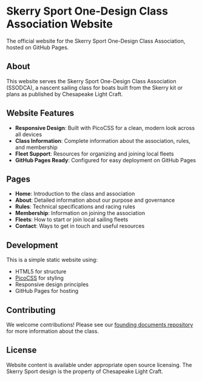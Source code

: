 # Skerry Sport One-Design Class Association Website

The official website for the Skerry Sport One-Design Class Association, hosted on GitHub Pages.

## About

This website serves the Skerry Sport One-Design Class Association (SSODCA), a nascent sailing class for boats built from the Skerry kit or plans as published by Chesapeake Light Craft.

## Website Features

- **Responsive Design**: Built with PicoCSS for a clean, modern look across all devices
- **Class Information**: Complete information about the association, rules, and membership
- **Fleet Support**: Resources for organizing and joining local fleets
- **GitHub Pages Ready**: Configured for easy deployment on GitHub Pages

## Pages

- **Home**: Introduction to the class and association
- **About**: Detailed information about our purpose and governance
- **Rules**: Technical specifications and racing rules
- **Membership**: Information on joining the association
- **Fleets**: How to start or join local sailing fleets
- **Contact**: Ways to get in touch and useful resources

## Development

This is a simple static website using:
- HTML5 for structure
- [PicoCSS](https://picocss.com/) for styling
- Responsive design principles
- GitHub Pages for hosting

## Contributing

We welcome contributions! Please see our [founding documents repository](https://github.com/skerry-sport/documents) for more information about the class.

## License

Website content is available under appropriate open source licensing. The Skerry Sport design is the property of Chesapeake Light Craft.
